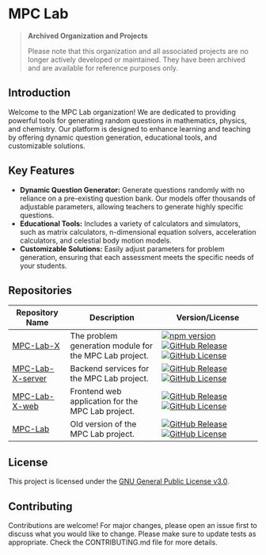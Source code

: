 # MPC Lab

> **Archived Organization and Projects**
>
> Please note that this organization and all associated projects are no longer actively developed or maintained. They have been archived and are available for reference purposes only.

## Introduction

Welcome to the MPC Lab organization! We are dedicated to providing powerful tools for generating random questions in mathematics, physics, and chemistry. Our platform is designed to enhance learning and teaching by offering dynamic question generation, educational tools, and customizable solutions.

## Key Features

- **Dynamic Question Generator:** Generate questions randomly with no reliance on a pre-existing question bank. Our models offer thousands of adjustable parameters, allowing teachers to generate highly specific questions.
- **Educational Tools:** Includes a variety of calculators and simulators, such as matrix calculators, n-dimensional equation solvers, acceleration calculators, and celestial body motion models.
- **Customizable Solutions:** Easily adjust parameters for problem generation, ensuring that each assessment meets the specific needs of your students.

## Repositories

| Repository Name                                                   | Description                                            | Version/License                                                                                                                                                                                                                                                                                                                                                    |
| ----------------------------------------------------------------- | ------------------------------------------------------ | ------------------------------------------------------------------------------------------------------------------------------------------------------------------------------------------------------------------------------------------------------------------------------------------------------------------------------------------------------------------ |
| [MPC-Lab-X](https://github.com/MPC-Lab-X/MPC-Lab-X)               | The problem generation module for the MPC Lab project. | [![npm version](https://badge.fury.io/js/mpclab.svg)](https://npmjs.com/package/mpclab) [![GitHub Release](https://img.shields.io/github/v/release/MPC-Lab-X/MPC-Lab-X)](https://github.com/MPC-Lab-X/MPC-Lab-X/releases) [![GitHub License](https://img.shields.io/github/license/MPC-Lab-X/MPC-Lab-X)](https://github.com/MPC-Lab-X/MPC-Lab-X/blob/main/LICENSE) |
| [MPC-Lab-X-server](https://github.com/MPC-Lab-X/MPC-Lab-X-server) | Backend services for the MPC Lab project.              | [![GitHub Release](https://img.shields.io/github/v/release/MPC-Lab-X/MPC-Lab-X-server)](https://github.com/MPC-Lab-X/MPC-Lab-X-server/releases) [![GitHub License](https://img.shields.io/github/license/MPC-Lab-X/MPC-Lab-X-server)](https://github.com/MPC-Lab-X/MPC-Lab-X-server/blob/main/LICENSE)                                                             |
| [MPC-Lab-X-web](https://github.com/MPC-Lab-X/MPC-Lab-X-web)       | Frontend web application for the MPC Lab project.      | [![GitHub Release](https://img.shields.io/github/v/release/MPC-Lab-X/MPC-Lab-X-web)](https://github.com/MPC-Lab-X/MPC-Lab-X-web/releases) [![GitHub License](https://img.shields.io/github/license/MPC-Lab-X/MPC-Lab-X-web)](https://github.com/MPC-Lab-X/MPC-Lab-X-web/blob/main/LICENSE)                                                                         |
| [MPC-Lab](https://github.com/MPC-Lab-X/MPC-Lab)                   | Old version of the MPC Lab project.                    | [![GitHub Release](https://img.shields.io/github/v/release/MPC-Lab-X/MPC-Lab)](https://github.com/MPC-Lab-X/MPC-Lab/releases) [![GitHub License](https://img.shields.io/github/license/MPC-Lab-X/MPC-Lab)](https://github.com/MPC-Lab-X/MPC-Lab/blob/main/LICENSE)                                                                                                 |

## License

This project is licensed under the [GNU General Public License v3.0](https://www.gnu.org/licenses/gpl-3.0).

## Contributing

Contributions are welcome! For major changes, please open an issue first to discuss what you would like to change. Please make sure to update tests as appropriate. Check the CONTRIBUTING.md file for more details.
